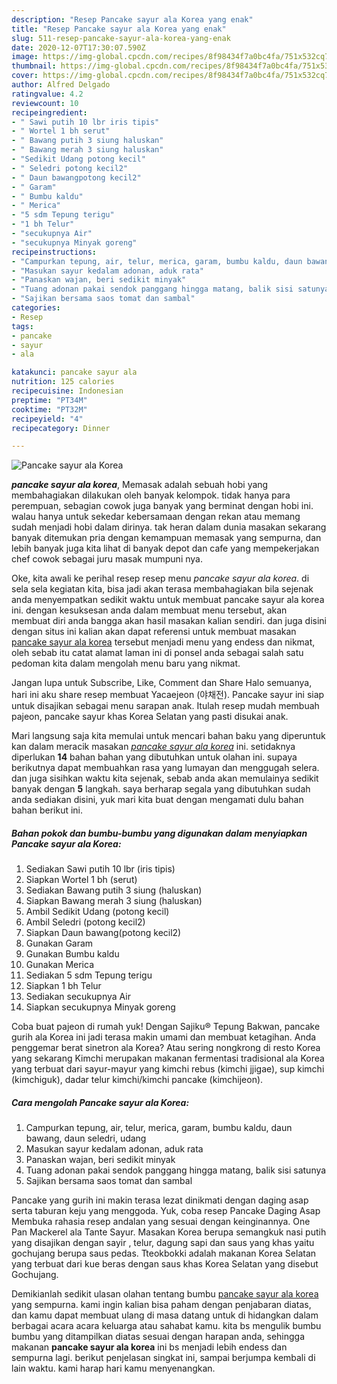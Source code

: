 ```yaml
---
description: "Resep Pancake sayur ala Korea yang enak"
title: "Resep Pancake sayur ala Korea yang enak"
slug: 511-resep-pancake-sayur-ala-korea-yang-enak
date: 2020-12-07T17:30:07.590Z
image: https://img-global.cpcdn.com/recipes/8f98434f7a0bc4fa/751x532cq70/pancake-sayur-ala-korea-foto-resep-utama.jpg
thumbnail: https://img-global.cpcdn.com/recipes/8f98434f7a0bc4fa/751x532cq70/pancake-sayur-ala-korea-foto-resep-utama.jpg
cover: https://img-global.cpcdn.com/recipes/8f98434f7a0bc4fa/751x532cq70/pancake-sayur-ala-korea-foto-resep-utama.jpg
author: Alfred Delgado
ratingvalue: 4.2
reviewcount: 10
recipeingredient:
- " Sawi putih 10 lbr iris tipis"
- " Wortel 1 bh serut"
- " Bawang putih 3 siung haluskan"
- " Bawang merah 3 siung haluskan"
- "Sedikit Udang potong kecil"
- " Seledri potong kecil2"
- " Daun bawangpotong kecil2"
- " Garam"
- " Bumbu kaldu"
- " Merica"
- "5 sdm Tepung terigu"
- "1 bh Telur"
- "secukupnya Air"
- "secukupnya Minyak goreng"
recipeinstructions:
- "Campurkan tepung, air, telur, merica, garam, bumbu kaldu, daun bawang, daun seledri, udang"
- "Masukan sayur kedalam adonan, aduk rata"
- "Panaskan wajan, beri sedikit minyak"
- "Tuang adonan pakai sendok panggang hingga matang, balik sisi satunya"
- "Sajikan bersama saos tomat dan sambal"
categories:
- Resep
tags:
- pancake
- sayur
- ala

katakunci: pancake sayur ala 
nutrition: 125 calories
recipecuisine: Indonesian
preptime: "PT34M"
cooktime: "PT32M"
recipeyield: "4"
recipecategory: Dinner

---
```



![Pancake sayur ala Korea](https://img-global.cpcdn.com/recipes/8f98434f7a0bc4fa/751x532cq70/pancake-sayur-ala-korea-foto-resep-utama.jpg)

<b><i>pancake sayur ala korea</i></b>, Memasak adalah sebuah hobi yang membahagiakan dilakukan oleh banyak kelompok. tidak hanya para perempuan, sebagian cowok juga banyak yang berminat dengan hobi ini. walau hanya untuk sekedar kebersamaan dengan rekan atau memang sudah menjadi hobi dalam dirinya. tak heran dalam dunia masakan sekarang banyak ditemukan pria dengan kemampuan memasak yang sempurna, dan lebih banyak juga kita lihat di banyak depot dan cafe yang mempekerjakan chef cowok sebagai juru masak mumpuni nya.

Oke, kita awali ke perihal resep resep menu <i>pancake sayur ala korea</i>. di sela sela kegiatan kita, bisa jadi akan terasa membahagiakan bila sejenak anda menyempatkan sedikit waktu untuk membuat pancake sayur ala korea ini. dengan kesuksesan anda dalam membuat menu tersebut, akan membuat diri anda bangga akan hasil masakan kalian sendiri. dan juga disini dengan situs ini kalian akan dapat referensi untuk membuat masakan <u>pancake sayur ala korea</u> tersebut menjadi menu yang endess dan nikmat, oleh sebab itu catat alamat laman ini di ponsel anda sebagai salah satu pedoman kita dalam mengolah menu baru yang nikmat.

Jangan lupa untuk Subscribe, Like, Comment dan Share Halo semuanya, hari ini aku share resep membuat Yacaejeon (야채전). Pancake sayur ini siap untuk disajikan sebagai menu sarapan anak. Itulah resep mudah membuah pajeon, pancake sayur khas Korea Selatan yang pasti disukai anak.


Mari langsung saja kita memulai untuk mencari bahan baku yang diperuntuk kan dalam meracik masakan <u><i>pancake sayur ala korea</i></u> ini. setidaknya diperlukan <b>14</b> bahan bahan yang dibutuhkan untuk olahan ini. supaya berikutnya dapat membuahkan rasa yang lumayan dan menggugah selera. dan juga sisihkan waktu kita sejenak, sebab anda akan memulainya sedikit banyak dengan <b>5</b> langkah. saya berharap segala yang dibutuhkan sudah anda sediakan disini, yuk mari kita buat dengan mengamati dulu bahan bahan berikut ini.

<!--inarticleads1-->

##### Bahan pokok dan bumbu-bumbu yang digunakan dalam menyiapkan Pancake sayur ala Korea:

1. Sediakan  Sawi putih 10 lbr (iris tipis)
1. Siapkan  Wortel 1 bh (serut)
1. Sediakan  Bawang putih 3 siung (haluskan)
1. Siapkan  Bawang merah 3 siung (haluskan)
1. Ambil Sedikit Udang (potong kecil)
1. Ambil  Seledri (potong kecil2)
1. Siapkan  Daun bawang(potong kecil2)
1. Gunakan  Garam
1. Gunakan  Bumbu kaldu
1. Gunakan  Merica
1. Sediakan 5 sdm Tepung terigu
1. Siapkan 1 bh Telur
1. Sediakan secukupnya Air
1. Siapkan secukupnya Minyak goreng


Coba buat pajeon di rumah yuk! Dengan Sajiku® Tepung Bakwan, pancake gurih ala Korea ini jadi terasa makin umami dan membuat ketagihan. Anda penggemar berat sinetron ala Korea? Atau sering nongkrong di resto Korea yang sekarang Kimchi merupakan makanan fermentasi tradisional ala Korea yang terbuat dari sayur-mayur yang kimchi rebus (kimchi jjigae), sup kimchi (kimchiguk), dadar telur kimchi/kimchi pancake (kimchijeon). 

<!--inarticleads2-->

##### Cara mengolah Pancake sayur ala Korea:

1. Campurkan tepung, air, telur, merica, garam, bumbu kaldu, daun bawang, daun seledri, udang
1. Masukan sayur kedalam adonan, aduk rata
1. Panaskan wajan, beri sedikit minyak
1. Tuang adonan pakai sendok panggang hingga matang, balik sisi satunya
1. Sajikan bersama saos tomat dan sambal


Pancake yang gurih ini makin terasa lezat dinikmati dengan daging asap serta taburan keju yang menggoda. Yuk, coba resep Pancake Daging Asap Membuka rahasia resep andalan yang sesuai dengan keinginannya. One Pan Mackerel ala Tante Sayur. Masakan Korea berupa semangkuk nasi putih yang disajikan dengan sayir , telur, dagung sapi dan saus yang khas yaitu gochujang berupa saus pedas. Tteokbokki adalah makanan Korea Selatan yang terbuat dari kue beras dengan saus khas Korea Selatan yang disebut Gochujang. 

Demikianlah sedikit ulasan olahan tentang bumbu <u>pancake sayur ala korea</u> yang sempurna. kami ingin kalian bisa paham dengan penjabaran diatas, dan kamu dapat membuat ulang di masa datang untuk di hidangkan dalam berbagai acara acara keluarga atau sahabat kamu. kita bs mengulik bumbu bumbu yang ditampilkan diatas sesuai dengan harapan anda, sehingga makanan <b>pancake sayur ala korea</b> ini bs menjadi lebih endess dan sempurna lagi. berikut penjelasan singkat ini, sampai berjumpa kembali di lain waktu. kami harap hari kamu menyenangkan.
